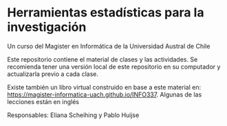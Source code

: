 # Herramientas estadísticas para la investigación 

Un curso del Magister en Informática de la Universidad Austral de Chile

Este repositorio contiene el material de clases y las actividades. Se recomienda tener una versión local de este repositorio en su computador y actualizarla previo a cada clase. 

Existe también un libro virtual construido en base a este material en: https://magister-informatica-uach.github.io/INFO337. Algunas de las lecciones están en inglés

Responsables: Eliana Scheihing y Pablo Huijse



